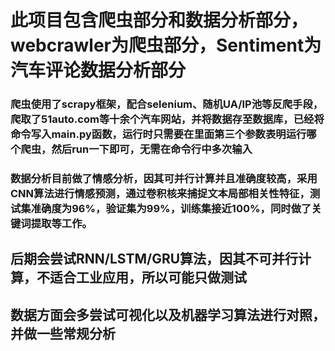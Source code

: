 # 此项目包含爬虫部分和数据分析部分，webcrawler为爬虫部分，Sentiment为汽车评论数据分析部分
### 爬虫使用了scrapy框架，配合selenium、随机UA/IP池等反爬手段，爬取了51auto.com等十余个汽车网站，并将数据存至数据库，已经将命令写入main.py函数，运行时只需要在里面第三个参数表明运行哪个爬虫，然后run一下即可，无需在命令行中多次输入
###  数据分析目前做了情感分析，因其可并行计算并且准确度较高，采用CNN算法进行情感预测，通过卷积核来捕捉文本局部相关性特征，测试集准确度为96%，验证集为99%，训练集接近100%，同时做了关键词提取等工作。

## 后期会尝试RNN/LSTM/GRU算法，因其不可并行计算，不适合工业应用，所以可能只做测试
## 数据方面会多尝试可视化以及机器学习算法进行对照，并做一些常规分析
